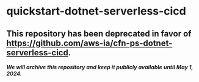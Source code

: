 # quickstart-dotnet-serverless-cicd 
## This repository has been deprecated in favor of https://github.com/aws-ia/cfn-ps-dotnet-serverless-cicd. 
***We will archive this repository and keep it publicly available until May 1, 2024.***
